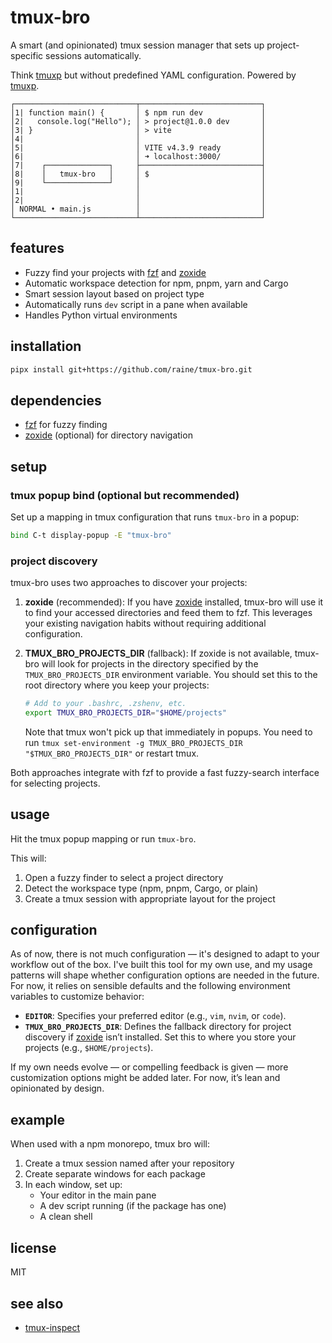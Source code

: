 # tmux-bro

A smart (and opinionated) tmux session manager that sets up project-specific sessions automatically.

Think [tmuxp](https://tmuxp.git-pull.com/) but without predefined YAML configuration. Powered by [tmuxp](https://tmuxp.git-pull.com/).

```
┌───────────────────────────┬───────────────────────────┐
│1| function main() {       │ $ npm run dev             │
│2|   console.log("Hello"); │ > project@1.0.0 dev       │
│3| }                       │ > vite                    │
│4|                         │                           │
│5|                         │ VITE v4.3.9 ready         │
│6|                         │ ➜ localhost:3000/         │
│7|    ┌──────────────┐     ├───────────────────────────┤
│8|    │   tmux-bro   │     │ $                         │
│9|    └──────────────┘     │                           │
│1|                         │                           │
│2|                         │                           │
│ NORMAL • main.js          │                           │
└───────────────────────────┴───────────────────────────┘
```

## features

- Fuzzy find your projects with [fzf](https://github.com/junegunn/fzf) and [zoxide](https://github.com/ajeetdsouza/zoxide)
- Automatic workspace detection for npm, pnpm, yarn and Cargo
- Smart session layout based on project type
- Automatically runs `dev` script in a pane when available
- Handles Python virtual environments

## installation

```sh
pipx install git+https://github.com/raine/tmux-bro.git
```

## dependencies

- [fzf](https://github.com/junegunn/fzf) for fuzzy finding
- [zoxide](https://github.com/ajeetdsouza/zoxide) (optional) for directory navigation

## setup

### tmux popup bind (optional but recommended)

Set up a mapping in tmux configuration that runs `tmux-bro` in a popup:

```sh
bind C-t display-popup -E "tmux-bro"
```

### project discovery

tmux-bro uses two approaches to discover your projects:

1. **zoxide** (recommended): If you have
   [zoxide](https://github.com/ajeetdsouza/zoxide) installed, tmux-bro will use
   it to find your accessed directories and feed them to fzf. This leverages
   your existing navigation habits without requiring additional configuration.

2. **TMUX_BRO_PROJECTS_DIR** (fallback): If zoxide is not available, tmux-bro
   will look for projects in the directory specified by the
   `TMUX_BRO_PROJECTS_DIR` environment variable. You should set this to the
   root directory where you keep your projects:

   ```sh
   # Add to your .bashrc, .zshenv, etc.
   export TMUX_BRO_PROJECTS_DIR="$HOME/projects"
   ```

   Note that tmux won't pick up that immediately in popups. You need to run
   `tmux set-environment -g TMUX_BRO_PROJECTS_DIR "$TMUX_BRO_PROJECTS_DIR"` or
   restart tmux.

Both approaches integrate with fzf to provide a fast fuzzy-search interface for selecting projects.

## usage

Hit the tmux popup mapping or run `tmux-bro`.

This will:

1. Open a fuzzy finder to select a project directory
2. Detect the workspace type (npm, pnpm, Cargo, or plain)
3. Create a tmux session with appropriate layout for the project

## configuration

As of now, there is not much configuration — it's designed to adapt to
your workflow out of the box. I've built this tool for my own use, and my usage
patterns will shape whether configuration options are needed in the future. For
now, it relies on sensible defaults and the following environment variables to
customize behavior:

- **`EDITOR`**: Specifies your preferred editor (e.g., `vim`, `nvim`, or `code`).
- **`TMUX_BRO_PROJECTS_DIR`**: Defines the fallback directory for project
  discovery if [zoxide](https://github.com/ajeetdsouza/zoxide) isn’t installed.
  Set this to where you store your projects (e.g., `$HOME/projects`).

If my own needs evolve — or compelling feedback is given — more customization
options might be added later. For now, it’s lean and opinionated by design.

## example

When used with a npm monorepo, tmux bro will:

1. Create a tmux session named after your repository
2. Create separate windows for each package
3. In each window, set up:
   - Your editor in the main pane
   - A dev script running (if the package has one)
   - A clean shell

## license

MIT

## see also

- [tmux-inspect](https://github.com/raine/tmux-inspect)
